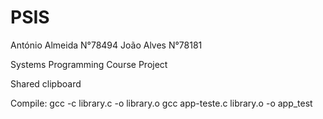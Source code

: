 # PSIS
António Almeida N°78494
João Alves N°78181

Systems Programming Course Project

Shared clipboard 

Compile: 
gcc -c library.c -o library.o
gcc app-teste.c library.o -o app_test
